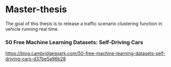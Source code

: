 # Master-thesis
The goal of this thesis is to release a traffic scenario clustering function in vehicle running real time.


### 50 Free Machine Learning Datasets: Self-Driving Cars 
https://blog.cambridgespark.com/50-free-machine-learning-datasets-self-driving-cars-d37be5a96b28
